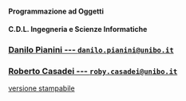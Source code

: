 #### Programmazione ad Oggetti
#### C.D.L. Ingegneria e Scienze Informatiche

### [Danilo Pianini --- `danilo.pianini@unibo.it`](mailto:danilo.pianini@unibo.it)
### [Roberto Casadei --- `roby.casadei@unibo.it`](mailto:roby.casadei@unibo.it)

[<i class="fa fa-print" aria-hidden="true"></i> versione stampabile](?print-pdf&pdfSeparateFragments=false)

